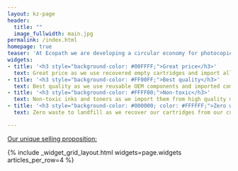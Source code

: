 ```yaml
---
layout: kz-page
header:
  title: ""
  image_fullwidth: main.jpg
permalink: /index.html
homepage: true
teaser: 'At Ecopath we are developing a circular economy for photocopier, printer and duplicator cartridges in Nigeria. Our mission is to provide affordable and eco-friendly ink and toner cartridges to advance industries with high demand for printouts (education, healthcare, etc.) while also reducing the amount of plastic waste generated. Remanufacturing cartridges sounds like a simple idea, but until now it has not been done anywhere in West Africa.'
widgets:
- title: '<h3 style="background-color: #00FFFF;">Great price</h3>'
  text: Great price as we use recovered empty cartridges and import all components in bulk. 
- title: '<h3 style="background-color: #FF00FF;">Best quality</h3>'
  text: Best quality as we use reusable OEM components and imported components from high quality manufacturers.
- title: '<h3 style="background-color: #FFFF00;">Non-toxic</h3>'
  text: Non-toxic inks and toners as we import them from high quality manufacturers in Japan.
- title: '<h3 style="background-color: #000000; color: #FFFFFF;">Zero waste</h3>'
  text: Zero waste to landfill as we recover our cartridges from our customers to either remanufacture or recycle them.

---
```


<div class="row t60 b60">
    <div class="small-12 text-center columns">
        <a class="button large radius {{ page.callforaction.style }}" href="/solution/">Our unique selling proposition:</a>
    </div>
</div>

{% include _widget_grid_layout.html widgets=page.widgets articles_per_row=4 %}